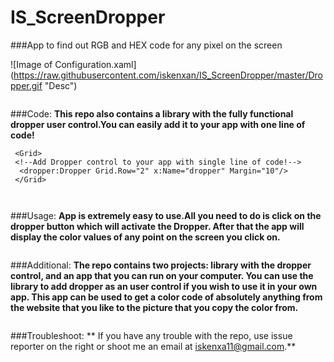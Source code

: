 # IS_ScreenDropper
###App to find out RGB and HEX code for any pixel on the screen

![Image of Configuration.xaml]
(https://raw.githubusercontent.com/iskenxan/IS_ScreenDropper/master/Dropper.gif "Desc")
```

```
###Code:
**This repo also contains a library with the fully functional dropper user control.You can easily add it to your app with one line of code!**
```
 <Grid>
 <!--Add Dropper control to your app with single line of code!-->
  <dropper:Dropper Grid.Row="2" x:Name="dropper" Margin="10"/>
 </Grid>
 
 
 ```
###Usage:
**App is extremely easy to use.All you need to do is click on the dropper button which will activate the Dropper. After that the app will display the color values of any point on the screen you click on.**
```

```
###Additional:
**The repo contains two projects: library with the dropper control, and an app that you can run on your computer. You can use the library to add dropper as an user control if you wish to use it in your own app.
This app can be used to get a color code of absolutely anything from the website that you like to the picture that you copy the color from.**
```

```
###Troubleshoot:
** If you have any trouble with the repo, use issue reporter on the right or shoot me an email at iskenxa11@gmail.com.**
